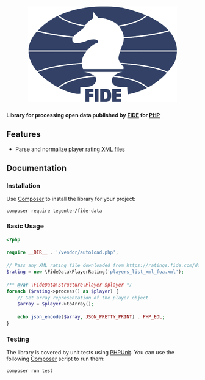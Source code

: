 <h1 align="center"><img src="fide.png" alt="FIDE" width="390" height="250"></h1>

**Library for processing open data published by [FIDE](https://www.fide.com) for [PHP](https://php.net)**

## Features

- Parse and normalize [player rating XML files](https://ratings.fide.com/download_lists.phtml)

## Documentation

### Installation

Use [Composer](https://getcomposer.org) to install the library for your project:

    composer require tegenter/fide-data
    
### Basic Usage

```php
<?php

require __DIR__ . '/vendor/autoload.php';

// Pass any XML rating file downloaded from https://ratings.fide.com/download_lists.phtml
$rating = new \FideData\PlayerRating('players_list_xml_foa.xml');

/** @var \FideData\Structure\Player $player */
foreach ($rating->process() as $player) {
    // Get array representation of the player object
    $array = $player->toArray();

    echo json_encode($array, JSON_PRETTY_PRINT) . PHP_EOL;
}
```

### Testing

The library is covered by unit tests using [PHPUnit](https://phpunit.de). You can use the following [Composer](https://getcomposer.org) script to run them:

    composer run test
